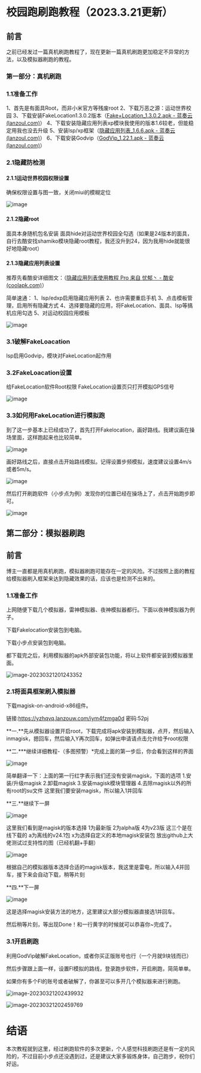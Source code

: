 # 校园跑刷跑教程（2023.3.21更新）

## 前言

之前已经发过一篇真机刷跑教程了，现在更新一篇真机刷跑更加稳定不异常的方法，以及模拟器刷跑的教程。

### 第一部分：真机刷跑

### 1.1准备工作

1、首先是有面具Root，而非小米官方等残废root
2、下载万恶之源：运动世界校园
3、下载安装FakeLocation1.3.0.2版本（[Fake+Location_1.3.0.2.apk - 蓝奏云 (lanzoul.com)](https://wwm.lanzoul.com/iMHUo057ibyb)）
4、下载安装隐藏应用列表xp模块我使用的版本1.6较老，但能稳定用我也没去升级
5、安装lsp/xp框架（[隐藏应用列表_1.6.6.apk - 蓝奏云 (lanzoul.com)](https://wwm.lanzoul.com/iQ6lq057irkd)）
6、下载安装Godvip（[GodVip_1.22.1.apk - 蓝奏云 (lanzoul.com)](https://wwm.lanzoul.com/i8RYM057ibzc)）

### 2.1隐藏防检测

#### 2.1.1运动世界校园权限设置

确保权限设置与图一致，关闭miui的模糊定位

![image](https://github.com/GE2003/yundongshijie-school-pj/blob/745df61c64b9175a315abe87a83f7114bf295744/image/image-20230321195537348.png)



#### 2.1.2隐藏root

面具本身随机包名安装
面具hide对运动世界校园全勾选（如果是24版本的面具，自行去酷安找shamiko模块隐藏root教程，我还没升到24，因为我用hide就能很好地隐藏root）

#### 2.1.3隐藏应用列表设置

推荐先看酷安详细图文：（[隐藏应用列表使用教程 Pro 来自 忧郁丶 - 酷安 (coolapk.com)](https://www.coolapk.com/feed/34458057?shareKey=YjBlYzcxNDgwMzYwNjI4OGIzZmM~)）

简单速通：
1、lsp/edxp启用隐藏应用列表
2、也许需要重启手机
3、点击模板管理，启用所有隐藏方式
4、选择要隐藏的应用，将FakeLocation、面具、lsp等搞机应用勾选
5、对运动校园应用模板

![image](https://github.com/GE2003/yundongshijie-school-pj/blob/745df61c64b9175a315abe87a83f7114bf295744/image/image-20230321195734732.png)

### 3.1破解FakeLoacation

lsp启用Godvip，模块对FakeLocation起作用

### 3.2FakeLoacation设置

给FakeLocation软件Root权限
FakeLocation设置页只打开模拟GPS信号

![image](https://github.com/GE2003/yundongshijie-school-pj/blob/745df61c64b9175a315abe87a83f7114bf295744/image/image-20230321200010300.png)

### 3.3如何用FakeLocation进行模拟跑

到了这一步基本上已经成功了，首先打开Fakelocation，画好路线。我建议画在操场里面，这样跑起来也比较简单。

![image](https://github.com/GE2003/yundongshijie-school-pj/blob/58e9b332050b5210952d3c3364e8b1fe5283af53/image/image-20230321200431360.png)

画好路线之后，直接点击开始路线模拟。记得设置步频模拟，速度建议设置4m/s或者5m/s。

![image](https://github.com/GE2003/yundongshijie-school-pj/blob/745df61c64b9175a315abe87a83f7114bf295744/image/image-20230321200453068.png)

然后打开刷跑软件（小步点为例）发现你的位置已经在操场上了，点击开始跑步即可。

![image](https://github.com/GE2003/yundongshijie-school-pj/blob/745df61c64b9175a315abe87a83f7114bf295744/image/image-20230321200629941.png)

## 第二部分：模拟器刷跑

## 前言

博主一直都是用真机刷跑，模拟器刷跑可能存在一定的风险。不过按照上面的教程给模拟器刷入框架来达到隐藏效果的话，应该也是检测不出来的。

### 1.1准备工作

上网随便下载几个模拟器，雷神模拟器、夜神模拟器都行。下面以夜神模拟器为例子。

下载Fakelocation安装包到电脑。

下载小步点安装包到电脑。

都下载完之后，利用模拟器的apk外部安装包功能，将以上软件都安装到模拟器里面。

![image-20230321201243352](https://github.com/GE2003/yundongshijie-school-pj/blob/745df61c64b9175a315abe87a83f7114bf295744/image/image-20230321201243352.png)

### 2.1将面具框架刷入模拟器

下载magisk-on-android-x86组件。

链接:https://yzhqvq.lanzouw.com/iym4fzmga0d 密码:52pj

**一.**先从模拟器设置开启root，下载完成将apk安装到模拟器，点开，然后输入inmagisk，摁回车，然后输入Y再次回车，如弹出申请请点击允许给予root权限

**二.***继续详细教程-（多图预警）*完成上面的第一步后，你会看到这样的界面

![image](https://github.com/GE2003/yundongshijie-school-pj/blob/745df61c64b9175a315abe87a83f7114bf295744/image/image-20230321201608501.png)

简单翻译一下：上面的第一行红字表示我们还没有安装magisk，下面的选项
1.安装/升级magisk
2.卸载magisk
3.安装magisk模块管理器
4.去除magisk以外的所有root的su文件
这里我们要安装magisk，所以输入1并回车

**三.**继续下一屏

![image](https://github.com/GE2003/yundongshijie-school-pj/blob/745df61c64b9175a315abe87a83f7114bf295744/image/image-20230321201852618.png)

这里我们看到是magisk的版本选择
1为最新版 2为alpha版 4为v23版 这三个是在线下载的 a为离线的v24.1包 x为选择自定义的本地magisk安装包
放出github上大佬测试过支持性的图（已经机翻+手翻）

![image](https://github.com/GE2003/yundongshijie-school-pj/blob/745df61c64b9175a315abe87a83f7114bf295744/image/image-20230321201918252.png)

根据自己的模拟器版本选择合适的magisk版本，我这里是雷电，所以输入4并回车，接下来会自动下载，稍等片刻

**四.**下一屏

![image](https://github.com/GE2003/yundongshijie-school-pj/blob/745df61c64b9175a315abe87a83f7114bf295744/image/image-20230321201946808.png)

这是选择magisk安装方法的地方，这里建议大部分模拟器直接选1并回车。

然后稍等片刻，等出现Done！和一行黄字的时候就可以恭喜你~完成了。

### 3.1开启刷跑

利用GodVip破解FakeLocation，或者你买正版账号也行（一个月就9块钱而已）

然后步骤跟上面一样，设置Fl模拟的路线，登录跑步软件，开启刷跑，简简单单。

如果你有多个Fl的账号或者破解了，你甚至可以多开几个模拟器来进行刷跑。

![image-20230321202439932](https://github.com/GE2003/yundongshijie-school-pj/blob/745df61c64b9175a315abe87a83f7114bf295744/image/image-20230321202439932.png)

![image-20230321202459769](https://github.com/GE2003/yundongshijie-school-pj/blob/745df61c64b9175a315abe87a83f7114bf295744/image/image-20230321202459769.png)

# 结语

本次教程就到这里，经过刷跑软件的多次更新，个人感觉科技刷跑还是有一定的风险的，不过目前小步点还没遇到过，还是建议大家多锻炼身体，自己跑步，祝你们好运。
